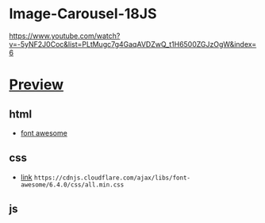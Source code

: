 # Image-Carousel-18JS
 https://www.youtube.com/watch?v=-5yNF2J0Coc&list=PLtMugc7g4GaqAVDZwQ_t1H6500ZGJzOgW&index=6

# [Preview](https://hiratsuna.github.io/Image-Carousel-18JS/)

## html
- [font awesome](https://cdnjs.com/libraries/font-awesome)

## css
- [link](https://cdnjs.cloudflare.com/ajax/libs/font-awesome/6.4.0/css/all.min.css) `https://cdnjs.cloudflare.com/ajax/libs/font-awesome/6.4.0/css/all.min.css`

## js
